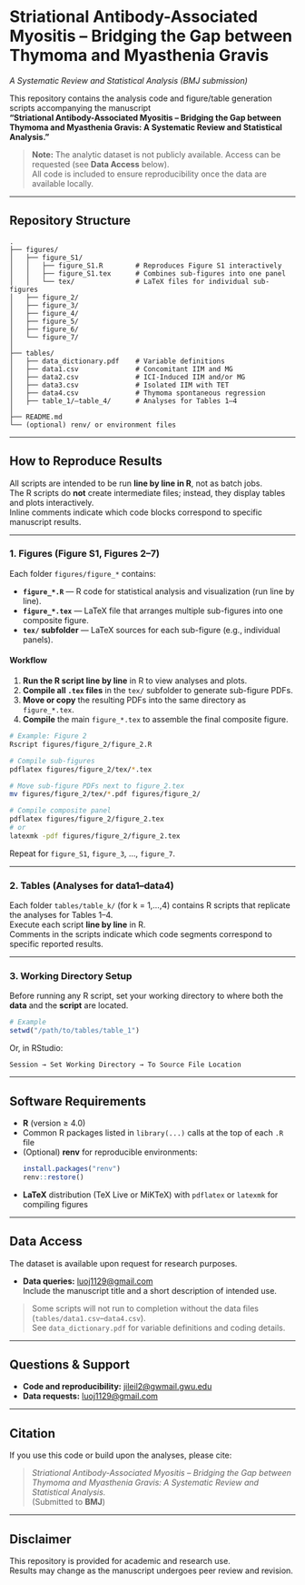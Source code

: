 # Striational Antibody-Associated Myositis – Bridging the Gap between Thymoma and Myasthenia Gravis  
_A Systematic Review and Statistical Analysis (BMJ submission)_

This repository contains the analysis code and figure/table generation scripts accompanying the manuscript  
**“Striational Antibody-Associated Myositis – Bridging the Gap between Thymoma and Myasthenia Gravis: A Systematic Review and Statistical Analysis.”**

> **Note:** The analytic dataset is not publicly available. Access can be requested (see **Data Access** below).  
> All code is included to ensure reproducibility once the data are available locally.

---

## Repository Structure

```
.
├── figures/
│   ├── figure_S1/
│   │   ├── figure_S1.R        # Reproduces Figure S1 interactively
│   │   ├── figure_S1.tex      # Combines sub-figures into one panel
│   │   └── tex/               # LaTeX files for individual sub-figures
│   ├── figure_2/
│   ├── figure_3/
│   ├── figure_4/
│   ├── figure_5/
│   ├── figure_6/
│   └── figure_7/
│
├── tables/
│   ├── data_dictionary.pdf    # Variable definitions
│   ├── data1.csv              # Concomitant IIM and MG
│   ├── data2.csv              # ICI-Induced IIM and/or MG
│   ├── data3.csv              # Isolated IIM with TET
│   ├── data4.csv              # Thymoma spontaneous regression
│   ├── table_1/–table_4/      # Analyses for Tables 1–4
│
├── README.md
└── (optional) renv/ or environment files
```

---

## How to Reproduce Results

All scripts are intended to be run **line by line in R**, not as batch jobs.  
The R scripts do **not** create intermediate files; instead, they display tables and plots interactively.  
Inline comments indicate which code blocks correspond to specific manuscript results.

---

### 1. Figures (Figure S1, Figures 2–7)

Each folder `figures/figure_*` contains:
- **`figure_*.R`** — R code for statistical analysis and visualization (run line by line).  
- **`figure_*.tex`** — LaTeX file that arranges multiple sub-figures into one composite figure.  
- **`tex/` subfolder** — LaTeX sources for each sub-figure (e.g., individual panels).

#### Workflow

1. **Run the R script line by line** in R to view analyses and plots.  
2. **Compile all `.tex` files** in the `tex/` subfolder to generate sub-figure PDFs.  
3. **Move or copy** the resulting PDFs into the same directory as `figure_*.tex`.  
4. **Compile** the main `figure_*.tex` to assemble the final composite figure.

```bash
# Example: Figure 2
Rscript figures/figure_2/figure_2.R

# Compile sub-figures
pdflatex figures/figure_2/tex/*.tex

# Move sub-figure PDFs next to figure_2.tex
mv figures/figure_2/tex/*.pdf figures/figure_2/

# Compile composite panel
pdflatex figures/figure_2/figure_2.tex
# or
latexmk -pdf figures/figure_2/figure_2.tex
```

Repeat for `figure_S1`, `figure_3`, …, `figure_7`.

---

### 2. Tables (Analyses for data1–data4)

Each folder `tables/table_k/` (for k = 1,…,4) contains R scripts that replicate the analyses for Tables 1–4.  
Execute each script **line by line** in R.  
Comments in the scripts indicate which code segments correspond to specific reported results.

---

### 3. Working Directory Setup

Before running any R script, set your working directory to where both the **data** and the **script** are located.

```r
# Example
setwd("/path/to/tables/table_1")
```

Or, in RStudio:

```
Session → Set Working Directory → To Source File Location
```

---

## Software Requirements

- **R** (version ≥ 4.0)  
- Common R packages listed in `library(...)` calls at the top of each `.R` file  
- (Optional) **renv** for reproducible environments:
  ```r
  install.packages("renv")
  renv::restore()
  ```
- **LaTeX** distribution (TeX Live or MiKTeX) with `pdflatex` or `latexmk` for compiling figures

---

## Data Access

The dataset is available upon request for research purposes.

- **Data queries:** [luoj1129@gmail.com](mailto:luoj1129@gmail.com)  
  Include the manuscript title and a short description of intended use.

> Some scripts will not run to completion without the data files (`tables/data1.csv`–`data4.csv`).  
> See `data_dictionary.pdf` for variable definitions and coding details.

---

## Questions & Support

- **Code and reproducibility:** [jileil2@gwmail.gwu.edu](mailto:jileil2@gwmail.gwu.edu)  
- **Data requests:** [luoj1129@gmail.com](mailto:luoj1129@gmail.com)

---

## Citation

If you use this code or build upon the analyses, please cite:

> *Striational Antibody-Associated Myositis – Bridging the Gap between Thymoma and Myasthenia Gravis: A Systematic Review and Statistical Analysis.*  
> (Submitted to **BMJ**)

---

## Disclaimer

This repository is provided for academic and research use.  
Results may change as the manuscript undergoes peer review and revision.

